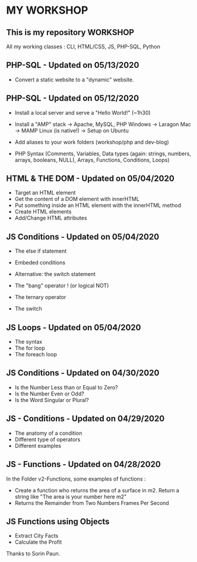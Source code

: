 # MY WORKSHOP

## This is my repository WORKSHOP 
 All my working classes : CLI, HTML/CSS, JS, PHP-SQL, Python 

## PHP-SQL - Updated on 05/13/2020
  - Convert a static website to a "dynamic" website.


## PHP-SQL - Updated on 05/12/2020
  - Install a local server and serve a "Hello World!" (~1h30)
  - Install a "AMP" stack → Apache, MySQL, PHP
        Windows → Laragon
        Mac → MAMP
        Linux (is native!) → Setup on Ubuntu
  - Add aliases to your work folders (workshop/php and dev-blog)
  
  - PHP Syntax (Comments, Variables, Data types (again: strings, numbers, arrays, booleans, NULL), Arrays, Functions, Conditions, Loops)


## HTML & THE DOM - Updated on 05/04/2020
  - Target an HTML element
  - Get the content of a DOM element with innerHTML 
  - Put something inside an HTML element with the innerHTML method
  - Create HTML elements
  - Add/Change HTML attributes   

## JS Conditions - Updated on 05/04/2020
  - The else if statement
  - Embeded conditions
  - Alternative: the switch statement
  - The "bang" operator ! (or logical NOT)
  - The ternary operator

  - The switch


## JS Loops - Updated on 05/04/2020
  - The syntax 
  - The for loop
  - The foreach loop 


## JS  Conditions - Updated on 04/30/2020
   - Is the Number Less than or Equal to Zero?
   - Is the Number Even or Odd?
   - Is the Word Singular or Plural?


## JS - Conditions -  Updated on 04/29/2020
  - The anatomy of a condition
  - Different type of operators
  - Different examples


## JS -  Functions - Updated on 04/28/2020
In the Folder v2-Functions, some examples of functions :
  - Create a function who returns the area of a surface in m2. Return a string like "The area is your number here m2"
  - Returns the Remainder from Two Numbers
  Frames Per Second

## JS Functions using Objects
  - Extract City Facts
  - Calculate the Profit


Thanks to Sorin Paun.